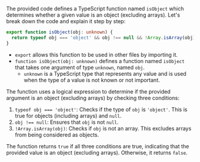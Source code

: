 The provided code defines a TypeScript function named `isObject` which determines whether a given value is an object (excluding arrays). Let's break down the code and explain it step by step:

```typescript
export function isObject(obj: unknown) {
  return typeof obj === 'object' && obj !== null && !Array.isArray(obj);
}
```

- `export` allows this function to be used in other files by importing it.
- `function isObject(obj: unknown)` defines a function named `isObject` that takes one argument of type `unknown`, named `obj`.
  - `unknown` is a TypeScript type that represents any value and is used when the type of a value is not known or not important.

The function uses a logical expression to determine if the provided argument is an object (excluding arrays) by checking three conditions:

1. `typeof obj === 'object'`: Checks if the type of `obj` is `'object'`. This is true for objects (including arrays) and `null`.
2. `obj !== null`: Ensures that `obj` is not `null`.
3. `!Array.isArray(obj)`: Checks if `obj` is not an array. This excludes arrays from being considered as objects.

The function returns `true` if all three conditions are true, indicating that the provided value is an object (excluding arrays). Otherwise, it returns `false`.
